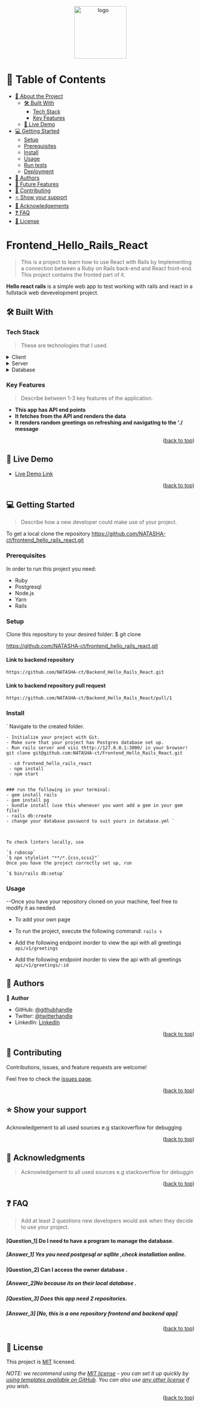 <div align="center">

  <img src="murple_logo.png" alt="logo" width="140"  height="auto" />
  <br/>
</div>

<!-- TABLE OF CONTENTS -->

# 📗 Table of Contents

- [📖 About the Project](#about-project)
  - [🛠 Built With](#built-with)
    - [Tech Stack](#tech-stack)
    - [Key Features](#key-features)
  - [🚀 Live Demo](#live-demo)
- [💻 Getting Started](#getting-started)
  - [Setup](#setup)
  - [Prerequisites](#prerequisites)
  - [Install](#install)
  - [Usage](#usage)
  - [Run tests](#run-tests)
  - [Deployment](#triangular_flag_on_post-deployment)
- [👥 Authors](#authors)
- [🔭 Future Features](#future-features)
- [🤝 Contributing](#contributing)
- [⭐️ Show your support](#support)
- [🙏 Acknowledgements](#acknowledgements)
- [❓ FAQ](#faq)
- [📝 License](#license)

<!-- PROJECT DESCRIPTION -->

# Frontend_Hello_Rails_React

> This is a project to learn how to use React with Rails by Implementing a connection between a Ruby on Rails back-end and React front-end. This project contains the fronted part of it.

**Hello react rails** is a simple web app to test working with rails and react in a fullstack web devevelopment project.

## 🛠 Built With <a name="built-with"></a>

### Tech Stack <a name="tech-stack"></a>

> These are technologies that I used.

<details>
  <summary>Client</summary>
  <ul>
    <li><a href="https://reactjs.org/">React.js</a></li>
  </ul>
</details>

<details>
  <summary>Server</summary>
  <ul>
    <li><a href="https://expressjs.com/">Express.js</a></li>
  </ul>
</details>

<details>
<summary>Database</summary>
  <ul>
    <li><a href="https://www.postgresql.org/">PostgreSQL</a></li>
  </ul>
</details>

<!-- Features -->

### Key Features <a name="key-features"></a>

> Describe between 1-3 key features of the application.

- **This app has API end points**
- **It fetches from the API and renders the data**
- **It renders random greetings on refreshing and navigating to the './     message**

<p align="right">(<a href="#readme-top">back to top</a>)</p>

<!-- LIVE DEMO -->

## 🚀 Live Demo <a name="live-demo"></a>

- [Live Demo Link](https://yourdeployedapplicationlink.com)

<p align="right">(<a href="#readme-top">back to top</a>)</p>

<!-- GETTING STARTED -->

## 💻 Getting Started <a name="getting-started"></a>

> Describe how a new developer could make use of your project.

To get a local clone the repository https://github.com/NATASHA-ct/frontend_hello_rails_react.git

### Prerequisites

In order to run this project you need:

- Ruby
- Postgresql
- Node.js
- Yarn
- Rails

### Setup

Clone this repository to your desired folder:
$ git clone

 https://github.com/NATASHA-ct/frontend_hello_rails_react.git

#### Link to backend repository
    https://github.com/NATASHA-ct/Backend_Hello_Rails_React.git

#### Link to backend repository pull request
 
    https://github.com/NATASHA-ct/Backend_Hello_Rails_React/pull/1

### Install

` Navigate to the created folder.

    - Initialize your project with Git.
    - Make sure that your project has Postgres database set up.
    - Run rails server and visi thttp://127.0.0.1:3000/ in your browser!
    git clone git@github.com:NATASHA-ct/Frontend_Hello_Rails_React.git
    
     - cd frontend_hello_rails_react
     - npm install
     - npm start
     

    ### run the following in your terminal:
    - gem install rails
    - gem install pg
    - bundle install (use this whenever you want add a gem in your gem file)
    - rails db:create
    - change your database password to suit yours in database.yml `



    To check linters locally, use

    `$ rubocop`
    `$ npx stylelint "**/*.{css,scss}"`
    Once you have the project correctly set up, run

    `$ bin/rails db:setup`


### Usage
--Once you have your repository cloned on your machine, feel free to modify it as needed.
- To add your own page

- To run the project, execute the following command:
`rails s`

- Add the following endpoint inorder to view the api with all greetings 
`api/v1/greetings`

- Add the following endpoint inorder to view the api with all greetings 
`api/v1/greetings/:id`


## 👥 Authors <a name="authors"></a>


👤 **Author**

- GitHub: [@githubhandle](https://github.com/githubhandle)
- Twitter: [@twitterhandle](https://twitter.com/twitterhandle)
- LinkedIn: [LinkedIn](https://linkedin.com/in/linkedinhandle)



<p align="right">(<a href="#readme-top">back to top</a>)</p>

<!-- CONTRIBUTING -->

## 🤝 Contributing <a name="contributing"></a>

Contributions, issues, and feature requests are welcome!

Feel free to check the [issues page](../../issues/).

<p align="right">(<a href="#readme-top">back to top</a>)</p>

<!-- SUPPORT -->

## ⭐️ Show your support <a name="support"></a>

 Acknowledgement to all used sources  e.g stackoverflow for debugging

<p align="right">(<a href="#readme-top">back to top</a>)</p>

<!-- ACKNOWLEDGEMENTS -->

## 🙏 Acknowledgments <a name="acknowledgements"></a>

> Acknowledgement to all used sources  e.g stackoverflow for debuggin



<p align="right">(<a href="#readme-top">back to top</a>)</p>

<!-- FAQ (optional) -->

## ❓ FAQ <a name="faq"></a>

> Add at least 2 questions new developers would ask when they decide to use your project.


#### [Question_1] Do I need to have a program to manage the database. 

##### [Answer_1] Yes you need postgesql or sqllite ,check installation online.

#### [Question_2] Can I access the owner database .

##### [Answer_2]No because its on their local database .

##### [Question_3] Does this app need 2 repositories.

##### [Answer_3] [No, this is a one repository frontend and backend app]


<p align="right">(<a href="#readme-top">back to top</a>)</p>

<!-- LICENSE -->

## 📝 License <a name="license"></a>

This project is [MIT](./LICENSE) licensed.

_NOTE: we recommend using the [MIT license](https://choosealicense.com/licenses/mit/) - you can set it up quickly by [using templates available on GitHub](https://docs.github.com/en/communities/setting-up-your-project-for-healthy-contributions/adding-a-license-to-a-repository). You can also use [any other license](https://choosealicense.com/licenses/) if you wish._

<p align="right">(<a href="#readme-top">back to top</a>)</p>

